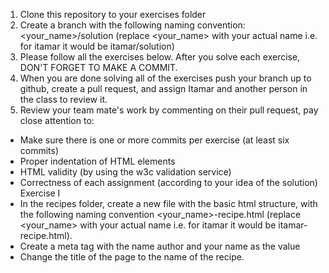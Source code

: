 1. Clone this repository to your exercises folder
2. Create a branch with the following naming convention: <your_name>/solution (replace <your_name> with your actual name i.e. for itamar it would be itamar/solution)
3. Please follow all the exercises below. After you solve each exercise, DON'T FORGET TO MAKE A COMMIT.
4. When you are done solving all of the exercises push your branch up to github, create a pull request, and assign Itamar and another person in the class to review it.
5. Review your team mate's work by commenting on their pull request, pay close attention to:
- Make sure there is one or more commits per exercise (at least six commits)
- Proper indentation of HTML elements
- HTML validity (by using the w3c validation service)
- Correctness of each assignment (according to your idea of the solution)
Exercise I
- In the recipes folder, create a new file with the basic html structure, with the following naming convention <your_name>-recipe.html (replace <your_name> with your actual name i.e. for itamar it would be itamar-recipe.html).
-  Create a meta tag with the name author and your name as the value
- Change the title of the page to the name of the recipe.
